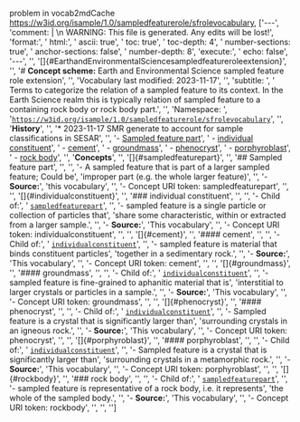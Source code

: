 problem in vocab2mdCache https://w3id.org/isample/1.0/sampledfeaturerole/sfrolevocabulary, ['---', 'comment: | \n  WARNING: This file is generated. Any edits will be lost!', 'format:', '  html:', '    ascii: true', '    toc: true', '    toc-depth: 4', '    number-sections: true', '    anchor-sections: false', '    number-depth: 8', 'execute:', '  echo: false', '---', '', '[]{#EarthandEnvironmentalSciencesampledfeatureroleextension}', '', '# **Concept scheme:** Earth and Environmental Science sampled feature role extension', '', 'Vocabulary last modified:  2023-11-17', '', 'subtitle: ', '  Terms to categorize the relation of a sampled feature to its context. In the Earth Science realm this is typically relation of sampled feature to a containing rock body or rock body part.', '', 'Namespace: ', '[`https://w3id.org/isample/1.0/sampledfeaturerole/sfrolevocabulary`](https://w3id.org/isample/1.0/sampledfeaturerole/sfrolevocabulary)', '', '**History**', '', '* 2023-11-17 SMR generate to account for sample classifications in SESAR', '', '- [Sampled feature part](#sampledfeaturepart)', '    - [individual constituent](#individualconstituent)', '        - [cement](#cement)', '        - [groundmass](#groundmass)', '        - [phenocryst](#phenocryst)', '        - [porphyroblast](#porphyroblast)', '    - [rock body](#rockbody)', '', '**Concepts**', '', '[]{#sampledfeaturepart}', '', '##  Sampled feature part', '', '', '- A sampled feature that is part of a larger sampled feature; Could be', 'improper part (e.g. the whole larger feature)', '', '- **Source:**', 'this vocabulary', '', '- Concept URI token: sampledfeaturepart', '', '', '[]{#individualconstituent}', '', '###  individual constituent', '', '', '- Child of:', ' [`sampledfeaturepart`](#sampledfeaturepart)', '', '- sampled feature is a single particle or collection of particles that', 'share some characteristic, within or extracted from a larger sample.', '', '- **Source:**', 'This vocabulary', '', '- Concept URI token: individualconstituent', '', '', '[]{#cement}', '', '####  cement', '', '', '- Child of:', ' [`individualconstituent`](#individualconstituent)', '', '- sampled feature is material that binds constituent particles', 'together in a sedimentary rock.', '', '- **Source:**', 'This vocabulary', '', '- Concept URI token: cement', '', '', '[]{#groundmass}', '', '####  groundmass', '', '', '- Child of:', ' [`individualconstituent`](#individualconstituent)', '', '- sampled feature is fine-grained to aphanitic material that is', 'interstitial to larger crystals or particles in a sample.', '', '- **Source:**', 'This vocabulary', '', '- Concept URI token: groundmass', '', '', '[]{#phenocryst}', '', '####  phenocryst', '', '', '- Child of:', ' [`individualconstituent`](#individualconstituent)', '', '- Sampled feature is a crystal that is significantly larger than', 'surrounding crystals in an igneous rock.', '', '- **Source:**', 'This vocabulary', '', '- Concept URI token: phenocryst', '', '', '[]{#porphyroblast}', '', '####  porphyroblast', '', '', '- Child of:', ' [`individualconstituent`](#individualconstituent)', '', '- Sampled feature is a crystal that is significantly larger than', 'surrounding crystals in a metamorphic rock.', '', '- **Source:**', 'This vocabulary', '', '- Concept URI token: porphyroblast', '', '', '[]{#rockbody}', '', '###  rock body', '', '', '- Child of:', ' [`sampledfeaturepart`](#sampledfeaturepart)', '', '- sampled feature is representative of a rock body, i.e. it represents', 'the whole of the sampled body.', '', '- **Source:**', 'This vocabulary', '', '- Concept URI token: rockbody', '', '', '']
